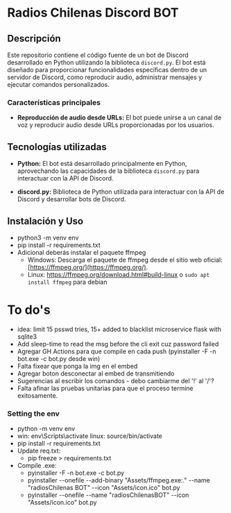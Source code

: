 # Radios Chilenas Discord BOT

## Descripción

Este repositorio contiene el código fuente de un bot de Discord desarrollado en Python utilizando la biblioteca `discord.py`. El bot está diseñado para proporcionar funcionalidades específicas dentro de un servidor de Discord, como reproducir audio, administrar mensajes y ejecutar comandos personalizados.

### Características principales

- **Reproducción de audio desde URLs:** El bot puede unirse a un canal de voz y reproducir audio desde URLs proporcionadas por los usuarios.

## Tecnologías utilizadas

- **Python:** El bot está desarrollado principalmente en Python, aprovechando las capacidades de la biblioteca `discord.py` para interactuar con la API de Discord.

- **discord.py:** Biblioteca de Python utilizada para interactuar con la API de Discord y desarrollar bots de Discord.

## Instalación y Uso
- python3 -m venv env
- pip install -r requirements.txt
- Adicional deberás instalar el paquete ffmpeg
    - Windows: Descarga el paquete de ffmpeg desde el sitio web oficial: [https://ffmpeg.org/](https://ffmpeg.org/).
    - Linux: https://ffmpeg.org/download.html#build-linux o <code>sudo apt install ffmpeg</code> para debian

# To do's
- idea: limit 15 psswd tries, 15+ added to blacklist microservice flask with sqlite3
- Add sleep-time to read the msg before the cli exit cuz password failed
- Agregar GH Actions para que compile en cada push (pyinstaller -F -n bot.exe -c bot.py desde win)
- Falta fixear que ponga la img en el embed
- Agregar boton desconectar al embed de transmitiendo
- Sugerencias al escribir los comandos - debo cambiarme del '!' al '/'?
- Falta afinar las pruebas unitarias para que el proceso termine exitosamente.

### Setting the env
- python -m venv env
- win: env\Scripts\activate linux: source/bin/activate
- pip install -r requirements.txt
- Update req.txt:
    - pip freeze > requirements.txt
- Compile .exe:
    - pyinstaller -F -n bot.exe -c bot.py
    - pyinstaller --onefile --add-binary "Assets/ffmpeg.exe:." --name "radiosChilenas BOT" --icon "Assets/icon.ico" bot.py
    - pyinstaller --onefile --name "radiosChilenasBOT" --icon "Assets/icon.ico" bot.py